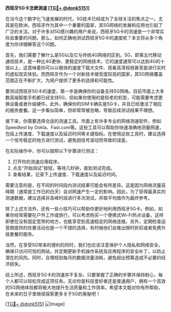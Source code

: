 **西班牙5G卡怎麽測速 [[TG💪+ @donk5151](https://t.me/s/donk5151)]**

在当今这个数字化飞速发展的时代，5G技术已经成为了全球关注的焦点之一。尤其是在欧洲，西班牙作为其中一个重要的国家，其5G网络的发展和应用也引起了广泛的关注。对于许多对5G感兴趣的用户来说，西班牙5G卡的测速是一个非常实际且重要的问题。那么，如何正确地测试西班牙5G卡的速度呢？本文将从多个角度为你详细解答这个问题。

首先，我们需要了解什么是5G以及它与传统4G网络的区别。5G，即第五代移动通信技术，是一种比4G更快、更稳定的网络技术。它的速度通常可以达到4G的十倍以上，这意味着你可以以极快的速度下载大文件、观看高清视频甚至是进行实时的虚拟现实体验。而西班牙作为一个对新技术接受度较高的国家，其5G网络覆盖范围正在不断扩大，为用户提供了更多的选择和可能性。

要测试西班牙5G卡的速度，第一步是确保你的设备支持5G网络。目前市面上大多数高端智能手机都已经支持5G，但如果你使用的是较老的机型，可能需要考虑更换设备或者升级硬件。此外，确保你的SIM卡确实是5G卡，并且已经激活了相应的服务套餐。这一步看似简单，但却常常被忽略，导致后续测试结果不理想。

接下来，你需要选择合适的测速工具。市面上有许多专业的网络测速软件，例如Speedtest by Ookla、Fast.com等。这些工具可以帮助你快速准确地测量网速，包括上传速度、下载速度以及延迟时间等关键指标。在使用这些工具时，建议选择一个信号稳定的地方进行测试，避免因信号波动而导致的误差。

在实际操作中，你可以按照以下步骤进行测试：

1. 打开你的测速应用程序。
2. 点击“开始测试”按钮，等待几秒钟，直到测试完成。
3. 查看结果，记录下上传速度、下载速度以及延迟时间。

需要注意的是，在不同的时间段内测试结果可能会有所差异。这是因为网络流量高峰期（通常是工作日的白天）会对网速产生一定的影响。因此，为了获得最真实的测速数据，建议选择非高峰时段进行多次测试，并取平均值作为最终参考。

除了上述方法外，还有一些小技巧可以帮助你更好地利用西班牙5G卡。例如，如果你经常需要在户外工作或旅行，可以考虑购买一个便携式Wi-Fi热点设备，这样即使在没有固定宽带的地方，也能享受到高速稳定的网络连接。另外，定期检查运营商提供的优惠活动也是一个不错的选择，有时候他们会推出限时折扣或者免费升级套餐的服务。

当然，在享受5G带来的便利的同时，我们也应该注意保护个人隐私和网络安全。确保只访问可信的网站，并定期更新手机操作系统及应用程序的安全补丁，以防止潜在的风险。同时，合理规划每月的数据流量消耗，避免超出预算造成不必要的经济损失。

综上所述，西班牙5G卡的测速并不复杂，只要掌握了正确的步骤并保持耐心，每个人都可以轻松完成这项任务。无论你是科技爱好者还是普通用户，拥有一个高效的5G网络体验都将极大地提升生活质量和工作效率。希望本文能对你有所帮助，在未来的日子里继续探索更多关于5G的奥秘吧！

[[TG💪+ @donk5151](https://t.me/s/donk5151) ![Image](https://i.postimg.cc/rwNCRYN7/Snipaste-2025-04-30-17-27-05.png)]